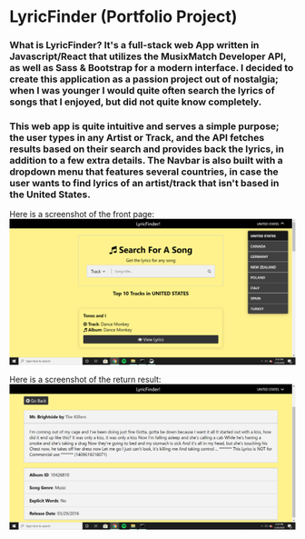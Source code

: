 <h1>LyricFinder (Portfolio Project)</h1>


<h3>What is LyricFinder? It's a full-stack web App written in Javascript/React that utilizes the MusixMatch Developer API, as well as Sass &amp; Bootstrap for a modern interface. I decided to create this application as a passion project out of nostalgia; when I was younger I would quite often search the lyrics of songs that I enjoyed, but did not quite know completely.</h3>

<h3>This web app is quite intuitive and serves a simple purpose; the user types in any Artist or Track, and the API fetches results based on their search and provides back the lyrics, in addition to a few extra details. The Navbar is also built with a dropdown menu that features several countries, in case the user wants to find lyrics of an artist/track that isn't based in the United States.</h3>

Here is a screenshot of the front page:
<img src="frontpagelayout.png" width="auto" height="auto" />


Here is a screenshot of the return result:
<img src="example.png" width="auto" height="auto" />

